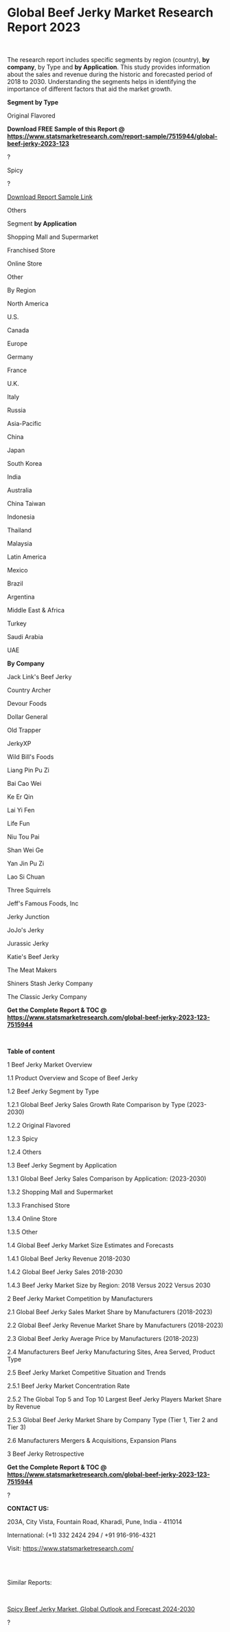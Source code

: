 <h1>Global Beef Jerky Market Research Report 2023</h1><br/><p>The research report includes specific segments by region (country), <strong>by company</strong>, by Type and <strong>by Application</strong>. This study provides information about the sales and revenue during the historic and forecasted period of 2018 to 2030. Understanding the segments helps in identifying the importance of different factors that aid the market growth.</p>
 
 
 
 <p><strong>Segment by Type</strong></p>
 
 
 
 <p>Original Flavored</p>
 
 
 
 <div><b>Download FREE Sample of this Report @ <a href="https://www.statsmarketresearch.com/download-free-sample/7515944/global-beef-jerky-2023-123">https://www.statsmarketresearch.com/report-sample/7515944/global-beef-jerky-2023-123</a></b></div>
 
 
 
 <p>? </p>
 
 
 
 <p>Spicy</p>
 
 
 
 <p>? </p>
 
 
 
 <p><a href="https://www.statsmarketresearch.com/download-free-sample/7515944/global-beef-jerky-2023-123">Download Report Sample Link</a></p>
 
 
 
 <p>Others</p>
 
 
 
 <p>Segment <strong>by Application</strong></p>
 
 
 
 <p>Shopping Mall and Supermarket</p>
 
 
 
 <p>Franchised Store</p>
 
 
 
 <p>Online Store</p>
 
 
 
 <p>Other</p>
 
 
 
 <p>By Region</p>
 
 
 
 <p>North America</p>
 
 
 
 <p>U.S.</p>
 
 
 
 <p>Canada</p>
 
 
 
 <p>Europe</p>
 
 
 
 <p>Germany</p>
 
 
 
 <p>France</p>
 
 
 
 <p>U.K.</p>
 
 
 
 <p>Italy</p>
 
 
 
 <p>Russia</p>
 
 
 
 <p>Asia-Pacific</p>
 
 
 
 <p>China</p>
 
 
 
 <p>Japan</p>
 
 
 
 <p>South Korea</p>
 
 
 
 <p>India</p>
 
 
 
 <p>Australia</p>
 
 
 
 <p>China Taiwan</p>
 
 
 
 <p>Indonesia</p>
 
 
 
 <p>Thailand</p>
 
 
 
 <p>Malaysia</p>
 
 
 
 <p>Latin America</p>
 
 
 
 <p>Mexico</p>
 
 
 
 <p>Brazil</p>
 
 
 
 <p>Argentina</p>
 
 
 
 <p>Middle East & Africa</p>
 
 
 
 <p>Turkey</p>
 
 
 
 <p>Saudi Arabia</p>
 
 
 
 <p>UAE</p>
 
 
 
 <p><strong>By Company</strong></p>
 
 
 
 <p>Jack Link&#39;s Beef Jerky</p>
 
 
 
 <p>Country Archer</p>
 
 
 
 <p>Devour Foods</p>
 
 
 
 <p>Dollar General</p>
 
 
 
 <p>Old Trapper</p>
 
 
 
 <p>JerkyXP</p>
 
 
 
 <p>Wild Bill&#39;s Foods</p>
 
 
 
 <p>Liang Pin Pu Zi</p>
 
 
 
 <p>Bai Cao Wei</p>
 
 
 
 <p>Ke Er Qin</p>
 
 
 
 <p>Lai Yi Fen</p>
 
 
 
 <p>Life Fun</p>
 
 
 
 <p>Niu Tou Pai</p>
 
 
 
 <p>Shan Wei Ge</p>
 
 
 
 <p>Yan Jin Pu Zi</p>
 
 
 
 <p>Lao Si Chuan</p>
 
 
 
 <p>Three Squirrels</p>
 
 
 
 <p>Jeff&#39;s Famous Foods, Inc</p>
 
 
 
 <p>Jerky Junction</p>
 
 
 
 <p>JoJo&#39;s Jerky</p>
 
 
 
 <p>Jurassic Jerky</p>
 
 
 
 <p>Katie&#39;s Beef Jerky</p>
 
 
 
 <p>The Meat Makers</p>
 
 
 
 <p>Shiners Stash Jerky Company</p>
 
 
 
 <p>The Classic Jerky Company</p>
 
 
 
 <div><b>Get the Complete Report & TOC @ <a href="https://www.statsmarketresearch.com/global-beef-jerky-2023-123-7515944">https://www.statsmarketresearch.com/global-beef-jerky-2023-123-7515944</a></b></div>
 
 
 
 <p><br />
 
 <b>Table of content</b></p>
 
 
 
 <p>1 Beef Jerky Market Overview<br />
 
 1.1 Product Overview and Scope of Beef Jerky<br />
 
 1.2 Beef Jerky Segment by Type<br />
 
 1.2.1 Global Beef Jerky Sales Growth Rate Comparison by Type (2023-2030)<br />
 
 1.2.2 Original Flavored<br />
 
 1.2.3 Spicy<br />
 
 1.2.4 Others<br />
 
 1.3 Beef Jerky Segment by Application<br />
 
 1.3.1 Global Beef Jerky Sales Comparison by Application: (2023-2030)<br />
 
 1.3.2 Shopping Mall and Supermarket<br />
 
 1.3.3 Franchised Store<br />
 
 1.3.4 Online Store<br />
 
 1.3.5 Other<br />
 
 1.4 Global Beef Jerky Market Size Estimates and Forecasts<br />
 
 1.4.1 Global Beef Jerky Revenue 2018-2030<br />
 
 1.4.2 Global Beef Jerky Sales 2018-2030<br />
 
 1.4.3 Beef Jerky Market Size by Region: 2018 Versus 2022 Versus 2030<br />
 
 2 Beef Jerky Market Competition by Manufacturers<br />
 
 2.1 Global Beef Jerky Sales Market Share by Manufacturers (2018-2023)<br />
 
 2.2 Global Beef Jerky Revenue Market Share by Manufacturers (2018-2023)<br />
 
 2.3 Global Beef Jerky Average Price by Manufacturers (2018-2023)<br />
 
 2.4 Manufacturers Beef Jerky Manufacturing Sites, Area Served, Product Type<br />
 
 2.5 Beef Jerky Market Competitive Situation and Trends<br />
 
 2.5.1 Beef Jerky Market Concentration Rate<br />
 
 2.5.2 The Global Top 5 and Top 10 Largest Beef Jerky Players Market Share by Revenue<br />
 
 2.5.3 Global Beef Jerky Market Share by Company Type (Tier 1, Tier 2 and Tier 3)<br />
 
 2.6 Manufacturers Mergers & Acquisitions, Expansion Plans<br />
 
 3 Beef Jerky Retrospective</p>
 
 
 
 <div><b>Get the Complete Report & TOC @ <a href="https://www.statsmarketresearch.com/global-beef-jerky-2023-123-7515944">https://www.statsmarketresearch.com/global-beef-jerky-2023-123-7515944</a></b></div>
 
 
 
 <p>? </p>
 
 
 
 <p><b>CONTACT US:</b><br />
 
 203A, City Vista, Fountain Road, Kharadi, Pune, India - 411014<br />
 
 International: (+1) 332 2424 294 / +91 916-916-4321<br />
 
 Visit: <a href="https://www.statsmarketresearch.com/">https://www.statsmarketresearch.com/</a><br />
 
 <br />
 
 <br />
 
 Similar Reports:<br />
 
 <br />
 
 <a href="https://www.statsmarketresearch.com/global-spicy-beef-jerky-forecast-2024-2030-730-7928876">Spicy Beef Jerky Market, Global Outlook and Forecast 2024-2030</a><br />
 
 ? </p>